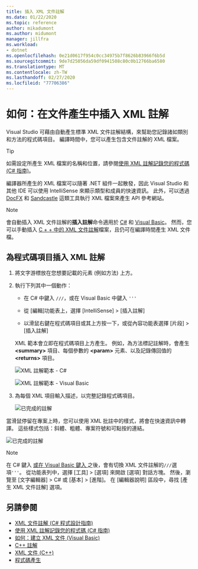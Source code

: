 ```yaml
---
title: 插入 XML 文件註解
ms.date: 01/22/2020
ms.topic: reference
author: mikadumont
ms.author: midumont
manager: jillfra
ms.workload:
- dotnet
ms.openlocfilehash: 0e21d0617f954c0cc34975b7f8626b83966f6b5d
ms.sourcegitcommit: 9de7d25056da59df0941508c80c0b12766ba6580
ms.translationtype: MT
ms.contentlocale: zh-TW
ms.lasthandoff: 02/27/2020
ms.locfileid: "77706386"
---
```

# <a name="how-to-insert-xml-comments-for-documentation-generation"></a>如何：在文件產生中插入 XML 註解

Visual Studio 可藉由自動產生標準 XML 文件註解結構，來幫助您記錄諸如類別和方法的程式碼項目。 編譯時間中，您可以產生包含文件註解的 XML 檔案。

> [!TIP]
> 如需設定所產生 XML 檔案的名稱和位置，請參閱[使用 XML 註解記錄您的程式碼 (C# 指南)](/dotnet/csharp/codedoc)。

編譯器所產生的 XML 檔案可以隨著 .NET 組件一起散發，因此 Visual Studio 和其他 IDE 可以使用 IntelliSense 來顯示類型和成員的快速資訊。 此外，可以透過 [DocFX](https://dotnet.github.io/docfx/) 和 [Sandcastle](https://www.microsoft.com/download/details.aspx?id=10526) 這類工具執行 XML 檔案來產生 API 參考網站。

> [!NOTE]
> 會自動插入 XML 文件註解的**插入註解**命令適用於 [C#](/dotnet/csharp/programming-guide/xmldoc/xml-documentation-comments) 和 [Visual Basic](/dotnet/visual-basic/programming-guide/program-structure/how-to-create-xml-documentation)。 然而，您可以手動插入 [C + + 中的 XML 文件註解](/cpp/build/reference/xml-documentation-visual-cpp)檔案，且仍可在編譯時間產生 XML 文件檔。

## <a name="to-insert-xml-comments-for-a-code-element"></a>為程式碼項目插入 XML 註解

1. 將文字游標放在您想要記載的元素 (例如方法) 上方。

2. 執行下列其中一個動作：

   - 在 C# 中鍵入 `///`，或在 Visual Basic 中鍵入 `'''`

   - 從 [編輯]功能表上，選擇 [IntelliSense] > [插入註解]

   - 以滑鼠右鍵在程式碼項目或其上方按一下，或從內容功能表選擇 [片段] > [插入註解]

   XML 範本會立即在程式碼項目上方產生。 例如，為方法標記註解時，會產生 **\<summary\>** 項目、每個參數的 **\<param\>** 元素、以及記錄傳回值的 **\<returns\>** 項目。

   ![XML 註解範本 - C#](media/doc-preview-cs.png)

   ![XML 註解範本 - Visual Basic](media/doc-preview-vb.png)

3. 為每個 XML 項目輸入描述，以完整記錄程式碼項目。

   ![已完成的註解](media/doc-result-cs.png)

當滑鼠停留在專案上時，您可以使用 XML 批註中的樣式，將會在快速資訊中轉譯。 這些樣式包括：斜體、粗體、專案符號和可點按的連結。

   ![已完成的註解](media/doc-style-cs.png) 

> [!NOTE]
> 在 C# 鍵入 [ 或在 Visual Basic 鍵入 ](../../ide/reference/options-text-editor-csharp-advanced.md) 之後，會有切換 XML 文件註解的`///`選項`'''`。 從功能表列中，選擇 [工具] > [選項] 來開啟 [選項] 對話方塊。 然後，瀏覽至 [文字編輯器] > C# 或 [基本] > [進階]。 在 [編輯器說明] 區段中，尋找 [產生 XML 文件註解] 選項。

## <a name="see-also"></a>另請參閱

- [XML 文件註解 (C# 程式設計指南)](/dotnet/csharp/programming-guide/xmldoc/xml-documentation-comments)
- [使用 XML 註解記錄您的程式碼 (C# 指南)](/dotnet/csharp/codedoc)
- [如何：建立 XML 文件 (Visual Basic)](/dotnet/visual-basic/programming-guide/program-structure/how-to-create-xml-documentation)
- [C++ 註解](/cpp/cpp/comments-cpp)
- [XML 文件 (C++)](/cpp/build/reference/xml-documentation-visual-cpp)
- [程式碼產生](../code-generation-in-visual-studio.md)
